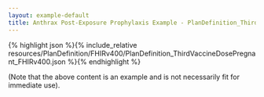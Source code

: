 ```yaml
---
layout: example-default
title: Anthrax Post-Exposure Prophylaxis Example - PlanDefinition_ThirdVaccineDosePregnant_FHIRv400.
---
```


{% highlight json %}{% include_relative resources/PlanDefinition/FHIRv400/PlanDefinition_ThirdVaccineDosePregnant_FHIRv400.json %}{% endhighlight %}

(Note that the above content is an example and is not necessarily fit for immediate use).
